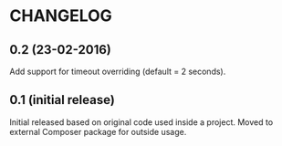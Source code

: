 # CHANGELOG

## 0.2 (23-02-2016)

Add support for timeout overriding (default = 2 seconds).

## 0.1 (initial release)

Initial released based on original code used inside a project. Moved to external Composer package for outside usage.
